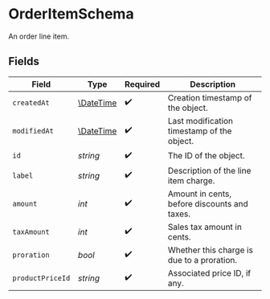 # OrderItemSchema

An order line item.


## Fields

| Field                                                         | Type                                                          | Required                                                      | Description                                                   |
| ------------------------------------------------------------- | ------------------------------------------------------------- | ------------------------------------------------------------- | ------------------------------------------------------------- |
| `createdAt`                                                   | [\DateTime](https://www.php.net/manual/en/class.datetime.php) | :heavy_check_mark:                                            | Creation timestamp of the object.                             |
| `modifiedAt`                                                  | [\DateTime](https://www.php.net/manual/en/class.datetime.php) | :heavy_check_mark:                                            | Last modification timestamp of the object.                    |
| `id`                                                          | *string*                                                      | :heavy_check_mark:                                            | The ID of the object.                                         |
| `label`                                                       | *string*                                                      | :heavy_check_mark:                                            | Description of the line item charge.                          |
| `amount`                                                      | *int*                                                         | :heavy_check_mark:                                            | Amount in cents, before discounts and taxes.                  |
| `taxAmount`                                                   | *int*                                                         | :heavy_check_mark:                                            | Sales tax amount in cents.                                    |
| `proration`                                                   | *bool*                                                        | :heavy_check_mark:                                            | Whether this charge is due to a proration.                    |
| `productPriceId`                                              | *string*                                                      | :heavy_check_mark:                                            | Associated price ID, if any.                                  |